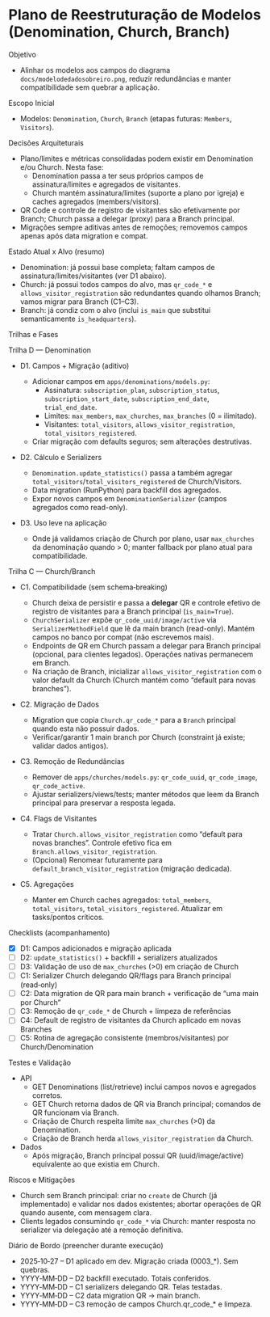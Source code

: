 # Plano de Reestruturação de Modelos (Denomination, Church, Branch)

Objetivo
- Alinhar os modelos aos campos do diagrama `docs/modelodedadosobreiro.png`, reduzir redundâncias e manter compatibilidade sem quebrar a aplicação.

Escopo Inicial
- Modelos: `Denomination`, `Church`, `Branch` (etapas futuras: `Members`, `Visitors`).

Decisões Arquiteturais
- Plano/limites e métricas consolidadas podem existir em Denomination e/ou Church. Nesta fase:
  - Denomination passa a ter seus próprios campos de assinatura/limites e agregados de visitantes.
  - Church mantém assinatura/limites (suporte a plano por igreja) e caches agregados (members/visitors).
- QR Code e controle de registro de visitantes são efetivamente por Branch; Church passa a delegar (proxy) para a Branch principal.
- Migrações sempre aditivas antes de remoções; removemos campos apenas após data migration e compat.

Estado Atual x Alvo (resumo)
- Denomination: já possui base completa; faltam campos de assinatura/limites/visitantes (ver D1 abaixo).
- Church: já possui todos campos do alvo, mas `qr_code_*` e `allows_visitor_registration` são redundantes quando olhamos Branch; vamos migrar para Branch (C1–C3).
- Branch: já condiz com o alvo (inclui `is_main` que substitui semanticamente `is_headquarters`).

Trilhas e Fases

Trilha D — Denomination
- D1. Campos + Migração (aditivo)
  - Adicionar campos em `apps/denominations/models.py`:
    - Assinatura: `subscription_plan`, `subscription_status`, `subscription_start_date`, `subscription_end_date`, `trial_end_date`.
    - Limites: `max_members`, `max_churches`, `max_branches` (0 = ilimitado).
    - Visitantes: `total_visitors`, `allows_visitor_registration`, `total_visitors_registered`.
  - Criar migração com defaults seguros; sem alterações destrutivas.

- D2. Cálculo e Serializers
  - `Denomination.update_statistics()` passa a também agregar `total_visitors`/`total_visitors_registered` de Church/Visitors.
  - Data migration (RunPython) para backfill dos agregados.
  - Expor novos campos em `DenominationSerializer` (campos agregados como read-only).

- D3. Uso leve na aplicação
  - Onde já validamos criação de Church por plano, usar `max_churches` da denominação quando > 0; manter fallback por plano atual para compatibilidade.

Trilha C — Church/Branch
- C1. Compatibilidade (sem schema‑breaking)
  - Church deixa de persistir e passa a **delegar** QR e controle efetivo de registro de visitantes para a Branch principal (`is_main=True`).
  - `ChurchSerializer` expõe `qr_code_uuid/image/active` via `SerializerMethodField` que lê da main branch (read-only). Mantém campos no banco por compat (não escrevemos mais).
  - Endpoints de QR em Church passam a delegar para Branch principal (opcional, para clientes legados). Operações nativas permanecem em Branch.
  - Na criação de Branch, inicializar `allows_visitor_registration` com o valor default da Church (Church mantém como “default para novas branches”).

- C2. Migração de Dados
  - Migration que copia `Church.qr_code_*` para a `Branch` principal quando esta não possuir dados.
  - Verificar/garantir 1 main branch por Church (constraint já existe; validar dados antigos).

- C3. Remoção de Redundâncias
  - Remover de `apps/churches/models.py`: `qr_code_uuid`, `qr_code_image`, `qr_code_active`.
  - Ajustar serializers/views/tests; manter métodos que leem da Branch principal para preservar a resposta legada.

- C4. Flags de Visitantes
  - Tratar `Church.allows_visitor_registration` como “default para novas branches”. Controle efetivo fica em `Branch.allows_visitor_registration`.
  - (Opcional) Renomear futuramente para `default_branch_visitor_registration` (migração dedicada).

- C5. Agregações
  - Manter em Church caches agregados: `total_members`, `total_visitors`, `total_visitors_registered`. Atualizar em tasks/pontos críticos.

Checklists (acompanhamento)
- [x] D1: Campos adicionados e migração aplicada
- [ ] D2: `update_statistics()` + backfill + serializers atualizados
- [ ] D3: Validação de uso de `max_churches` (>0) em criação de Church
- [ ] C1: Serializer Church delegando QR/flags para Branch principal (read‑only)
- [ ] C2: Data migration de QR para main branch + verificação de “uma main por Church”
- [ ] C3: Remoção de `qr_code_*` de Church + limpeza de referências
- [ ] C4: Default de registro de visitantes da Church aplicado em novas Branches
- [ ] C5: Rotina de agregação consistente (membros/visitantes) por Church/Denomination

Testes e Validação
- API
  - GET Denominations (list/retrieve) inclui campos novos e agregados corretos.
  - GET Church retorna dados de QR via Branch principal; comandos de QR funcionam via Branch.
  - Criação de Church respeita limite `max_churches` (>0) da Denomination.
  - Criação de Branch herda `allows_visitor_registration` da Church.
- Dados
  - Após migração, Branch principal possui QR (uuid/image/active) equivalente ao que existia em Church.

Riscos e Mitigações
- Church sem Branch principal: criar no `create` de Church (já implementado) e validar nos dados existentes; abortar operações de QR quando ausente, com mensagem clara.
- Clients legados consumindo `qr_code_*` via Church: manter resposta no serializer via delegação até a remoção definitiva.

Diário de Bordo (preencher durante execução)
- 2025‑10‑27 – D1 aplicado em dev. Migração criada (0003_*). Sem quebras.
- YYYY‑MM‑DD – D2 backfill executado. Totais conferidos.
- YYYY‑MM‑DD – C1 serializers delegando QR. Telas testadas.
- YYYY‑MM‑DD – C2 data migration QR → main branch.
- YYYY‑MM‑DD – C3 remoção de campos Church.qr_code_* e limpeza.
